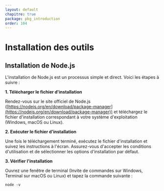 ```yaml
---
layout: default
chapitre: true
package: pkg_introduction
order: 104
---
```


# Installation des outils


## Installation de Node.js

L'installation de Node.js est un processus simple et direct. Voici les étapes à suivre :

**1. Télécharger le fichier d'installation**

Rendez-vous sur le site officiel de Node.js ([https://nodejs.org/en/download/package-manager](https://nodejs.org/en/download/package-manager)) et téléchargez le fichier d'installation correspondant à votre système d'exploitation (Windows, macOS ou Linux).

**2. Exécuter le fichier d'installation**

Une fois le téléchargement terminé, exécutez le fichier d'installation et suivez les instructions à l'écran. Assurez-vous d'accepter les conditions d'utilisation et de sélectionner les options d'installation par défaut.

**3. Vérifier l'installation**

Ouvrez une fenêtre de terminal (Invite de commandes sur Windows, Terminal sur macOS ou Linux) et tapez la commande suivante :

```
node -v
```
